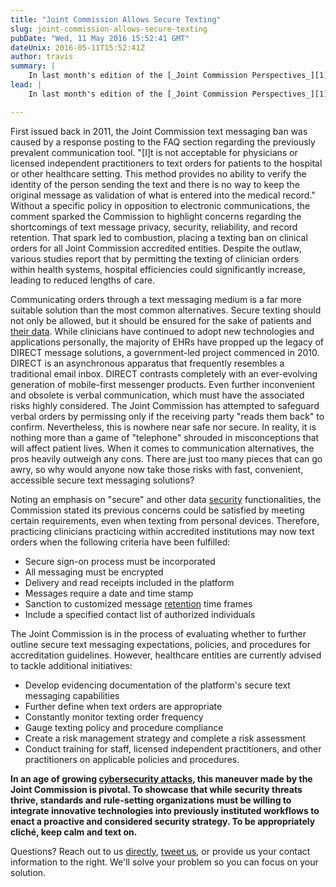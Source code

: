 ```yaml
---
title: "Joint Commission Allows Secure Texting"
slug: joint-commission-allows-secure-texting
pubDate: "Wed, 11 May 2016 15:52:41 GMT"
dateUnix: 2016-05-11T15:52:41Z
author: travis
summary: |
    In last month's edition of the [_Joint Commission Perspectives_][1], the Joint Commission ended its ban on text messaging for healthcare providers, reversing its 2011 prohibition for these recognized healthcare entities. The Joint Commission is finally embracing modern technology, and these updated regulations permit customers like ours to freely produce, promote, and [integrate][2] their secure text messaging solutions.
lead: |
    In last month's edition of the [_Joint Commission Perspectives_][1], the Joint Commission ended its ban on text messaging for healthcare providers, reversing its 2011 prohibition for these recognized healthcare entities. Effective immediately, healthcare professionals may text patient care directives through a secure, compliant text messaging platform. The passageway to innovate and invest for healthcare stakeholders, primarily EHR software developers and product managers, has been opened once again. This ruling not only will significantly increase accuracy and remove the necessity of phone calls, faxing or direct communication, but leads to the heavily desired streamlined clinician order process. The Joint Commission is finally embracing modern technology, and these updated regulations permit customers like ours to freely produce, promote, and [integrate][2] their secure text messaging solutions.

---
```


First issued back in 2011, the Joint Commission text messaging ban was caused by a response posting to the FAQ section regarding the previously prevalent communication tool. "[I]t is not acceptable for physicians or licensed independent practitioners to text orders for patients to the hospital or other healthcare setting. This method provides no ability to verify the identity of the person sending the text and there is no way to keep the original message as validation of what is entered into the medical record." Without a specific policy in opposition to electronic communications, the comment sparked the Commission to highlight concerns regarding the shortcomings of text message privacy, security, reliability, and record retention. That spark led to combustion, placing a texting ban on clinical orders for all Joint Commission accredited entities. Despite the outlaw, various studies report that by permitting the texting of clinician orders within health systems, hospital efficiencies could significantly increase, leading to reduced lengths of care.

Communicating orders through a text messaging medium is a far more suitable solution than the most common alternatives. Secure texting should not only be allowed, but it should be ensured for the sake of patients and [their data][3]. While clinicians have continued to adopt new technologies and applications personally, the majority of EHRs have propped up the legacy of DIRECT message solutions, a government-led project commenced in 2010. DIRECT is an asynchronous apparatus that frequently resembles a traditional email inbox. DIRECT contrasts completely with an ever-evolving generation of mobile-first messenger products. Even further inconvenient and obsolete is verbal communication, which must have the associated risks highly considered. The Joint Commission has attempted to safeguard verbal orders by permissing only if the receiving party "reads them back" to confirm. Nevertheless, this is nowhere near safe nor secure. In reality, it is nothing more than a game of "telephone" shrouded in misconceptions that will affect patient lives. When it comes to communication alternatives, the pros heavily outweigh any cons. There are just too many pieces that can go awry, so why would anyone now take those risks with fast, convenient, accessible secure text messaging solutions?

Noting an emphasis on "secure" and other data [security][4] functionalities, the Commission stated its previous concerns could be satisfied by meeting certain requirements,  even when texting from personal devices. Therefore, practicing clinicians practicing within accredited institutions may now text orders when the following criteria have been fulfilled:

* Secure sign-on process must be incorporated
* All messaging must be encrypted
* Delivery and read receipts included in the platform
* Messages require a date and time stamp
* Sanction to customized message [retention][5] time frames
* Include a specified contact list of authorized individuals

The Joint Commission is in the process of evaluating whether to further outline secure text messaging expectations, policies, and procedures for accreditation guidelines. However, healthcare entities are currently advised to tackle additional initiatives:

* Develop evidencing documentation of the platform's secure text messaging capabilities
* Further define when text orders are appropriate
* Constantly monitor texting order frequency 
* Gauge texting policy and procedure compliance
* Create a risk management strategy and complete a risk assessment
* Conduct training for staff, licensed independent practitioners, and other practitioners on applicable policies and procedures. 

**In an age of growing [cybersecurity attacks][6], this maneuver made by the Joint Commission is pivotal. To showcase that while security threats thrive, standards and rule-setting organizations must be willing to integrate innovative technologies into previously instituted workflows to enact a proactive and considered security strategy. To be appropriately cliché, keep calm and text on.**

Questions? Reach out to us [directly][7], [tweet us][8], or provide us your contact information to the right. We'll solve your problem so you can focus on your solution.

[1]: http://www.jcrinc.com/the-joint-commission-perspectives/
[2]: https://catalyze.io/how-to-integrate-with-hospitals
[3]: https://catalyze.io/learn/what-is-protected-health-information-or-phi
[4]: https://catalyze.io/learn/the-hipaa-security-rule
[5]: https://catalyze.io/learn/hipaa-data-retention-requirements
[6]: https://catalyze.io/learn/hipaa-and-data-breaches
[7]: mailto:hello%40catalyze.io
[8]: https://twitter.com/catalyzeio
